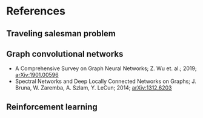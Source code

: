 # References

## Traveling salesman problem

## Graph convolutional networks
* A Comprehensive Survey on Graph Neural Networks; Z. Wu et. al.; 2019; [arXiv:1901.00596](https://arxiv.org/abs/1901.00596)
* Spectral Networks and Deep Locally Connected Networks on Graphs; J. Bruna, W. Zaremba, A. Szlam, Y. LeCun; 2014; [arXiv:1312.6203](https://arxiv.org/abs/1312.6203)

## Reinforcement learning
